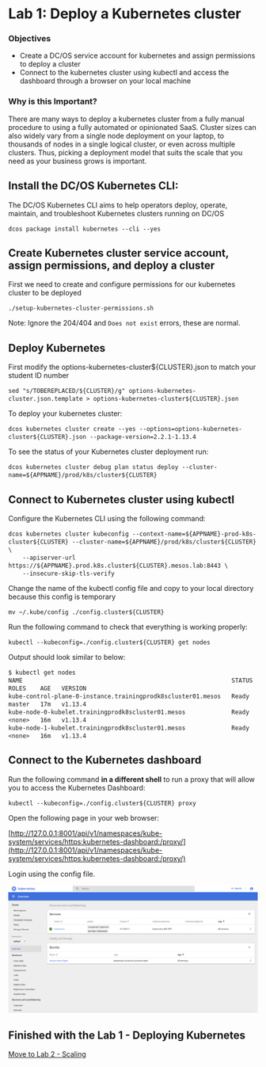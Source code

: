 # Lab 1: Deploy a Kubernetes cluster

### Objectives
- Create a DC/OS service account for kubernetes and assign permissions to deploy a cluster
- Connect to the kubernetes cluster using kubectl and access the dashboard through a browser on your local machine

### Why is this Important?
There are many ways to deploy a kubernetes cluster from a fully manual procedure to using a fully automated or opinionated SaaS. Cluster sizes can also widely vary from a single node deployment on your laptop, to thousands of nodes in a single logical cluster, or even across multiple clusters. Thus, picking a deployment model that suits the scale that you need as your business grows is important. 

## Install the DC/OS Kubernetes CLI:
The DC/OS Kubernetes CLI aims to help operators deploy, operate, maintain, and troubleshoot Kubernetes clusters running on DC/OS
```
dcos package install kubernetes --cli --yes
```

## Create Kubernetes cluster service account, assign permissions, and deploy a cluster
First we need to create and configure permissions for our kubernetes cluster to be deployed
```
./setup-kubernetes-cluster-permissions.sh
```

Note: Ignore the 204/404 and `Does not exist` errors, these are normal.

## Deploy Kubernetes
First modify the options-kubernetes-cluster${CLUSTER}.json to match your student ID number
```
sed "s/TOBEREPLACED/${CLUSTER}/g" options-kubernetes-cluster.json.template > options-kubernetes-cluster${CLUSTER}.json
```

To deploy your kubernetes cluster:
```
dcos kubernetes cluster create --yes --options=options-kubernetes-cluster${CLUSTER}.json --package-version=2.2.1-1.13.4
```

To see the status of your Kubernetes cluster deployment run:
```
dcos kubernetes cluster debug plan status deploy --cluster-name=${APPNAME}/prod/k8s/cluster${CLUSTER}
```

## Connect to Kubernetes cluster using kubectl
Configure the Kubernetes CLI using the following command:
```
dcos kubernetes cluster kubeconfig --context-name=${APPNAME}-prod-k8s-cluster${CLUSTER} --cluster-name=${APPNAME}/prod/k8s/cluster${CLUSTER} \
    --apiserver-url https://${APPNAME}.prod.k8s.cluster${CLUSTER}.mesos.lab:8443 \
    --insecure-skip-tls-verify
```

Change the name of the kubectl config file and copy to your local directory because this config is temporary
```
mv ~/.kube/config ./config.cluster${CLUSTER}
```

Run the following command to check that everything is working properly:
```
kubectl --kubeconfig=./config.cluster${CLUSTER} get nodes
```

Output should look similar to below:
```
$ kubectl get nodes
NAME                                                           STATUS   ROLES    AGE   VERSION
kube-control-plane-0-instance.trainingprodk8scluster01.mesos   Ready    master   17m   v1.13.4
kube-node-0-kubelet.trainingprodk8scluster01.mesos             Ready    <none>   16m   v1.13.4
kube-node-1-kubelet.trainingprodk8scluster01.mesos             Ready    <none>   16m   v1.13.4
```

## Connect to the Kubernetes dashboard
Run the following command **in a different shell** to run a proxy that will allow you to access the Kubernetes Dashboard:

```
kubectl --kubeconfig=./config.cluster${CLUSTER} proxy
```

Open the following page in your web browser:

[http://127.0.0.1:8001/api/v1/namespaces/kube-system/services/https:kubernetes-dashboard:/proxy/](http://127.0.0.1:8001/api/v1/namespaces/kube-system/services/https:kubernetes-dashboard:/proxy/)

Login using the config file.

![Kubernetes dashboard](https://github.com/ably77/dcos-kubernetes-training/blob/master/images/lab1_1.png)

## Finished with the Lab 1 - Deploying Kubernetes

[Move to Lab 2 - Scaling](https://github.com/c-mcinerney/dcos-kubernetes-training/blob/master/lab2_scaling.md)
